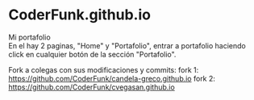# CoderFunk.github.io
Mi portafolio <br> 
En el hay 2 paginas, "Home" y "Portafolio", entrar a portafolio haciendo click en cualquier botón de la sección "Portafolio".

Fork a colegas con sus modificaciones y commits:
fork 1: https://github.com/CoderFunk/candela-greco.github.io
fork 2: https://github.com/CoderFunk/cvegasan.github.io
